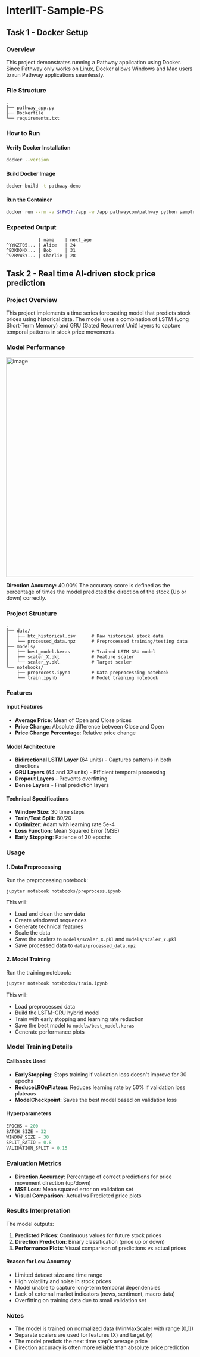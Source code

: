 # InterIIT-Sample-PS

## Task 1 - Docker Setup

### Overview
This project demonstrates running a Pathway application using Docker. Since Pathway only works on Linux, Docker allows Windows and Mac users to run Pathway applications seamlessly.


### File Structure
```
.
├── pathway_app.py
├── Dockerfile
└── requirements.txt
```

### How to Run

#### Verify Docker Installation
```bash
docker --version
```

#### Build Docker Image
```bash
docker build -t pathway-demo
```

#### Run the Container
```bash
docker run --rm -v ${PWD}:/app -w /app pathwaycom/pathway python sample.py 
```

### Expected Output
```
            | name    | next_age
^YYKZT05... | Alice   | 24
^BDKDDNX... | Bob     | 31
^92RVW3Y... | Charlie | 28
```

## Task 2 - Real time AI-driven stock price prediction

### Project Overview

This project implements a time series forecasting model that predicts stock prices using historical data. The model uses a combination of LSTM (Long Short-Term Memory) and GRU (Gated Recurrent Unit) layers to capture temporal patterns in stock price movements.

### Model Performance

<img width="989" height="590" alt="image" src="https://github.com/user-attachments/assets/38fb8e1e-811d-41dd-8023-1525855554d3" />

**Direction Accuracy:** 40.00% 
The accuracy score is defined as the percentage of times the model predicted the direction of the stock (Up or down) correctly.

### Project Structure

```
.
├── data/
│   ├── btc_historical.csv      # Raw historical stock data
│   └── processed_data.npz      # Preprocessed training/testing data
├── models/
│   ├── best_model.keras        # Trained LSTM-GRU model
│   ├── scaler_X.pkl            # Feature scaler
│   └── scaler_y.pkl            # Target scaler
└── notebooks/
    ├── preprocess.ipynb        # Data preprocessing notebook
    └── train.ipynb             # Model training notebook
```

###  Features

#### Input Features
- **Average Price**: Mean of Open and Close prices
- **Price Change**: Absolute difference between Close and Open
- **Price Change Percentage**: Relative price change

#### Model Architecture
- **Bidirectional LSTM Layer** (64 units) - Captures patterns in both directions
- **GRU Layers** (64 and 32 units) - Efficient temporal processing
- **Dropout Layers** - Prevents overfitting
- **Dense Layers** - Final prediction layers

#### Technical Specifications
- **Window Size**: 30 time steps
- **Train/Test Split**: 80/20
- **Optimizer**: Adam with learning rate 5e-4
- **Loss Function**: Mean Squared Error (MSE)
- **Early Stopping**: Patience of 30 epochs

### Usage

#### 1. Data Preprocessing

Run the preprocessing notebook:
```bash
jupyter notebook notebooks/preprocess.ipynb
```

This will:
- Load and clean the raw data
- Create windowed sequences
- Generate technical features
- Scale the data
- Save the scalers to `models/scaler_X.pkl` and `models/scaler_Y.pkl`
- Save processed data to `data/processed_data.npz`

#### 2. Model Training

Run the training notebook:
```bash
jupyter notebook notebooks/train.ipynb
```

This will:
- Load preprocessed data
- Build the LSTM-GRU hybrid model
- Train with early stopping and learning rate reduction
- Save the best model to `models/best_model.keras`
- Generate performance plots

### Model Training Details

#### Callbacks Used
- **EarlyStopping**: Stops training if validation loss doesn't improve for 30 epochs
- **ReduceLROnPlateau**: Reduces learning rate by 50% if validation loss plateaus
- **ModelCheckpoint**: Saves the best model based on validation loss

#### Hyperparameters
```python
EPOCHS = 200
BATCH_SIZE = 32
WINDOW_SIZE = 30
SPLIT_RATIO = 0.8
VALIDATION_SPLIT = 0.15
```

### Evaluation Metrics

- **Direction Accuracy**: Percentage of correct predictions for price movement direction (up/down)
- **MSE Loss**: Mean squared error on validation set
- **Visual Comparison**: Actual vs Predicted price plots

### Results Interpretation

The model outputs:
1. **Predicted Prices**: Continuous values for future stock prices
2. **Direction Prediction**: Binary classification (price up or down)
3. **Performance Plots**: Visual comparison of predictions vs actual prices

#### Reason for Low Accuracy
- Limited dataset size and time range  
- High volatility and noise in stock prices  
- Model unable to capture long-term temporal dependencies  
- Lack of external market indicators (news, sentiment, macro data)  
- Overfitting on training data due to small validation set  

### Notes

- The model is trained on normalized data (MinMaxScaler with range [0,1])
- Separate scalers are used for features (X) and target (y)
- The model predicts the next time step's average price
- Direction accuracy is often more reliable than absolute price prediction
